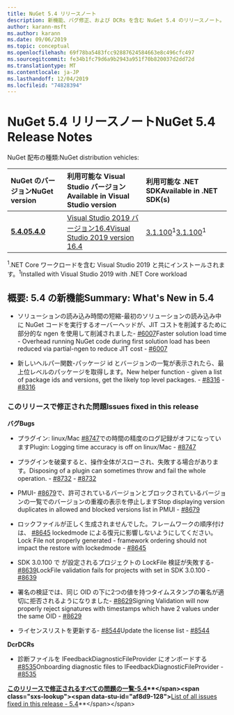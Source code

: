 ```yaml
---
title: NuGet 5.4 リリースノート
description: 新機能、バグ修正、および DCRs を含む NuGet 5.4 のリリースノート。
author: karann-msft
ms.author: karann
ms.date: 09/06/2019
ms.topic: conceptual
ms.openlocfilehash: 69f78ba5483fcc92887624584663e8c496cfc497
ms.sourcegitcommit: fe34b1fc79d6a9b2943a951f70b820037d2dd72d
ms.translationtype: MT
ms.contentlocale: ja-JP
ms.lasthandoff: 12/04/2019
ms.locfileid: "74828394"
---
```

# <a name="nuget-54-release-notes"></a><span data-ttu-id="af8d9-103">NuGet 5.4 リリースノート</span><span class="sxs-lookup"><span data-stu-id="af8d9-103">NuGet 5.4 Release Notes</span></span>

<span data-ttu-id="af8d9-104">NuGet 配布の種類:</span><span class="sxs-lookup"><span data-stu-id="af8d9-104">NuGet distribution vehicles:</span></span>

| <span data-ttu-id="af8d9-105">NuGet のバージョン</span><span class="sxs-lookup"><span data-stu-id="af8d9-105">NuGet version</span></span> | <span data-ttu-id="af8d9-106">利用可能な Visual Studio バージョン</span><span class="sxs-lookup"><span data-stu-id="af8d9-106">Available in Visual Studio version</span></span>| <span data-ttu-id="af8d9-107">利用可能な .NET SDK</span><span class="sxs-lookup"><span data-stu-id="af8d9-107">Available in .NET SDK(s)</span></span>|
|:---|:---|:---|
| [<span data-ttu-id="af8d9-108">**5.4.0**</span><span class="sxs-lookup"><span data-stu-id="af8d9-108">**5.4.0**</span></span>](https://nuget.org/downloads) | [<span data-ttu-id="af8d9-109">Visual Studio 2019 バージョン16.4</span><span class="sxs-lookup"><span data-stu-id="af8d9-109">Visual Studio 2019 version 16.4</span></span>](https://visualstudio.microsoft.com/downloads/) | <span data-ttu-id="af8d9-110">[3.1.100](https://dotnet.microsoft.com/download/dotnet-core/3.1)<sup>1</sup></span><span class="sxs-lookup"><span data-stu-id="af8d9-110">[3.1.100](https://dotnet.microsoft.com/download/dotnet-core/3.1)<sup>1</sup></span></span> |

<span data-ttu-id="af8d9-111"><sup>1</sup>.NET Core ワークロードを含む Visual Studio 2019 と共にインストールされます。</span><span class="sxs-lookup"><span data-stu-id="af8d9-111"><sup>1</sup>Installed with Visual Studio 2019 with .NET Core workload</span></span>

## <a name="summary-whats-new-in-54"></a><span data-ttu-id="af8d9-112">概要: 5.4 の新機能</span><span class="sxs-lookup"><span data-stu-id="af8d9-112">Summary: What's New in 5.4</span></span>

* <span data-ttu-id="af8d9-113">ソリューションの読み込み時間の短縮-最初のソリューションの読み込み中に NuGet コードを実行するオーバーヘッドが、JIT コストを削減するために部分的な ngen を使用して削減されました- [#6007](https://github.com/NuGet/Home/issues/6007)</span><span class="sxs-lookup"><span data-stu-id="af8d9-113">Faster solution load time - Overhead running NuGet code during first solution load has been reduced via partial-ngen to reduce JIT cost - [#6007](https://github.com/NuGet/Home/issues/6007)</span></span>

* <span data-ttu-id="af8d9-114">新しいヘルパー関数-パッケージ id とバージョンの一覧が表示されたら、最上位レベルのパッケージを取得します。</span><span class="sxs-lookup"><span data-stu-id="af8d9-114">New helper function - given a list of package ids and versions, get the likely top level packages.</span></span><span data-ttu-id="af8d9-115"> - [#8316](https://github.com/NuGet/Home/issues/8316)</span><span class="sxs-lookup"><span data-stu-id="af8d9-115"> - [#8316](https://github.com/NuGet/Home/issues/8316)</span></span>

### <a name="issues-fixed-in-this-release"></a><span data-ttu-id="af8d9-116">このリリースで修正された問題</span><span class="sxs-lookup"><span data-stu-id="af8d9-116">Issues fixed in this release</span></span>

<span data-ttu-id="af8d9-117">**バグ**</span><span class="sxs-lookup"><span data-stu-id="af8d9-117">**Bugs**</span></span>

* <span data-ttu-id="af8d9-118">プラグイン: linux/Mac [#8747](https://github.com/NuGet/Home/issues/8747)での時間の精度のログ記録がオフになっています</span><span class="sxs-lookup"><span data-stu-id="af8d9-118">Plugin: Logging time accuracy is off on linux/Mac - [#8747](https://github.com/NuGet/Home/issues/8747)</span></span>

* <span data-ttu-id="af8d9-119">プラグインを破棄すると、操作全体がスローされ、失敗する場合があります。</span><span class="sxs-lookup"><span data-stu-id="af8d9-119">Disposing of a plugin can sometimes throw and fail the whole operation.</span></span><span data-ttu-id="af8d9-120"> - [#8732](https://github.com/NuGet/Home/issues/8732)</span><span class="sxs-lookup"><span data-stu-id="af8d9-120"> - [#8732](https://github.com/NuGet/Home/issues/8732)</span></span>

* <span data-ttu-id="af8d9-121">PMUI- [#8679](https://github.com/NuGet/Home/issues/8679)で、許可されているバージョンとブロックされているバージョンの一覧でのバージョンの重複の表示を停止します</span><span class="sxs-lookup"><span data-stu-id="af8d9-121">Stop displaying version duplicates in allowed and blocked versions list in PMUI - [#8679](https://github.com/NuGet/Home/issues/8679)</span></span>

* <span data-ttu-id="af8d9-122">ロックファイルが正しく生成されませんでした。フレームワークの順序付けは、 [#8645](https://github.com/NuGet/Home/issues/8645) lockedmode による復元に影響しないようにしてください。</span><span class="sxs-lookup"><span data-stu-id="af8d9-122">Lock File not properly generated - framework ordering should not impact the restore with lockedmode - [#8645](https://github.com/NuGet/Home/issues/8645)</span></span>

* <span data-ttu-id="af8d9-123">SDK 3.0.100 で <RuntimeIdentifiers> が設定されるプロジェクトの LockFile 検証が失敗する- [#8639](https://github.com/NuGet/Home/issues/8639)</span><span class="sxs-lookup"><span data-stu-id="af8d9-123">LockFile validation fails for projects with <RuntimeIdentifiers> set in SDK 3.0.100 - [#8639](https://github.com/NuGet/Home/issues/8639)</span></span>

* <span data-ttu-id="af8d9-124">署名の検証では、同じ OID の下に2つの値を持つタイムスタンプの署名が適切に拒否されるようになりました- [#8629](https://github.com/NuGet/Home/issues/8629)</span><span class="sxs-lookup"><span data-stu-id="af8d9-124">Signing Validation will now properly reject signatures with timestamps which have 2 values under the same OID - [#8629](https://github.com/NuGet/Home/issues/8629)</span></span>

* <span data-ttu-id="af8d9-125">ライセンスリストを更新する- [#8544](https://github.com/NuGet/Home/issues/8544)</span><span class="sxs-lookup"><span data-stu-id="af8d9-125">Update the license list - [#8544](https://github.com/NuGet/Home/issues/8544)</span></span>

<span data-ttu-id="af8d9-126">**Dcr**</span><span class="sxs-lookup"><span data-stu-id="af8d9-126">**DCRs**</span></span>

* <span data-ttu-id="af8d9-127">診断ファイルを IFeedbackDiagnosticFileProvider にオンボードする[#8535](https://github.com/NuGet/Home/issues/8535)</span><span class="sxs-lookup"><span data-stu-id="af8d9-127">Onboarding diagnostic files to IFeedbackDiagnosticFileProvider - [#8535](https://github.com/NuGet/Home/issues/8535)</span></span>

<span data-ttu-id="af8d9-128">**[このリリースで修正されるすべての問題の一覧-5.4](https://github.com/nuget/home/issues?q=is%3Aissue+is%3Aclosed+milestone%3A%225.4")**</span><span class="sxs-lookup"><span data-stu-id="af8d9-128">**[List of all issues fixed in this release - 5.4](https://github.com/nuget/home/issues?q=is%3Aissue+is%3Aclosed+milestone%3A%225.4")**</span></span>
